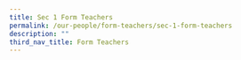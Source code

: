 ```yaml
---
title: Sec 1 Form Teachers
permalink: /our-people/form-teachers/sec-1-form-teachers
description: ""
third_nav_title: Form Teachers
---
```

